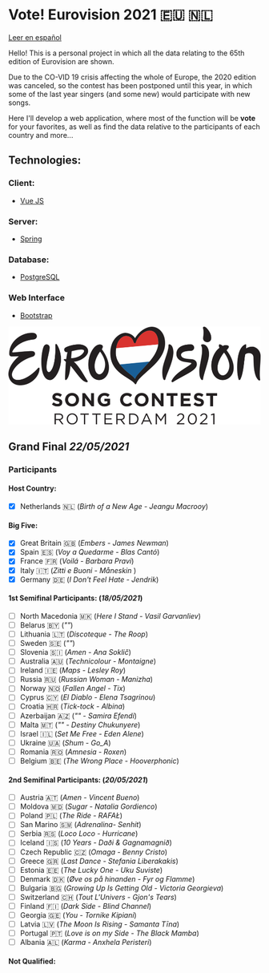 # Vote! Eurovision 2021 :eu: :netherlands:

[Leer en español](https://github.com/missmay4/Eurovision-2021-Project/blob/master/README-ES.md)

Hello! This is a personal project in which all the data relating to the 65th edition of Eurovision are shown.

Due to the CO-VID 19 crisis affecting the whole of Europe, the 2020 edition was canceled, so the contest has been postponed until this year, in which some of the last year singers (and some new) would participate with new songs.

Here I'll develop a web application, where most of the function will be **vote** for your favorites, as well as find the data relative to the participants of each country and more...

## Technologies: 
### Client: 
* [Vue JS](https://vuejs.org/)
### Server: 
* [Spring](https://spring.io/projects/spring-framework)
### Database:
* [PostgreSQL](https://www.postgresql.org/)
### Web Interface
* [Bootstrap](https://getbootstrap.com/)

![Eurovision2021](eurovision-2021-rotterdam.png)

## Grand Final _22/05/2021_

### Participants

#### Host Country:

- [x] Netherlands :netherlands: (_Birth of a New Age - Jeangu Macrooy_)

#### Big Five:

- [x] Great Britain :uk: (_Embers - James Newman_)
- [x] Spain :es: (_Voy a Quedarme - Blas Cantó_)
- [x] France :fr: (_Voilá - Barbara Pravi_)
- [x] Italy :it: (_Zitti e Buoni - Måneskin_ )
- [x] Germany :de: (_I Don't Feel Hate - Jendrik_)

#### 1st Semifinal Participants: (_18/05/2021_)

- [ ] North Macedonia :macedonia: (_Here I Stand - Vasil Garvanliev_)
- [ ] Belarus :belarus: (_""_)
- [ ] Lithuania :lithuania: (_Discoteque - The Roop_)
- [ ] Sweden :sweden: (_""_)
- [ ] Slovenia :slovenia: (_Amen - Ana Soklič_)
- [ ] Australia :australia: (_Technicolour - Montaigne_)
- [ ] Ireland :ireland: (_Maps - Lesley Roy_)
- [ ] Russia :ru: (_Russian Woman - Manizha_)
- [ ] Norway :norway: (_Fallen Angel - Tix_)
- [ ] Cyprus :cyprus: (_El Diablo - Elena Tsagrinou_)
- [ ] Croatia :croatia: (_Tick-tock - Albina_)
- [ ] Azerbaijan :azerbaijan: (_"" - Samira Efendi_)
- [ ] Malta :malta: (_"" - Destiny Chukunyere_)
- [ ] Israel :israel: (_Set Me Free - Eden Alene_)
- [ ] Ukraine :ukraine: (_Shum - Go_A_)
- [ ] Romania :romania: (_Amnesia - Roxen_)
- [ ] Belgium :belgium: (_The Wrong Place - Hooverphonic_)

#### 2nd Semifinal Participants: (_20/05/2021_)

- [ ] Austria :austria: (_Amen - Vincent Bueno_)
- [ ] Moldova :moldova: (_Sugar - Natalia Gordienco_)
- [ ] Poland :poland: (_The Ride - RAFAŁ_)
- [ ] San Marino :san_marino: (_Adrenalina- Senhit_)
- [ ] Serbia :serbia: (_Loco Loco - Hurricane_)
- [ ] Iceland :iceland: (_10 Years - Daði & Gagnamagnið_)
- [ ] Czech Republic :czech_republic: (_Omaga - Benny Cristo_)
- [ ] Greece :greece: (_Last Dance - Stefania Liberakakis_)
- [ ] Estonia :estonia: (_The Lucky One - Uku Suviste_)
- [ ] Denmark :denmark: (_Øve os på hinanden - Fyr og Flamme_)
- [ ] Bulgaria :bulgaria: (_Growing Up Is Getting Old - Victoria Georgieva_)
- [ ] Switzerland :switzerland: (_Tout L'Univers - Gjon's Tears_)
- [ ] Finland :finland: (_Dark Side - Blind Channel_)
- [ ] Georgia :georgia: (_You - Tornike Kipiani_)
- [ ] Latvia :latvia: (_The Moon Is Rising - Samanta Tīna_)
- [ ] Portugal :portugal: (_Love is on my Side - The Black Mamba_)
- [ ] Albania :albania: (_Karma - Anxhela Peristeri_)

#### Not Qualified:
